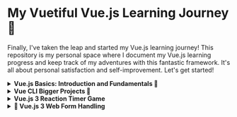 # My Vuetiful Vue.js Learning Journey 🚀

Finally, I've taken the leap and started my Vue.js learning journey! This repository is my personal space where I document my Vue.js learning progress and keep track of my adventures with this fantastic framework. It's all about personal satisfaction and self-improvement. Let's get started!
<details>
  <summary><strong>Vue.js Basics: Introduction and Fundamentals 🚀</strong></summary>

  ## Introduction
  Welcome to the world of Vue.js! In this section, you'll embark on a journey to explore the fundamental concepts and features of Vue.js, a progressive JavaScript framework. Vue.js is like a magic wand in the realm of web development, empowering you to create dynamic and interactive web applications. Let's dive into the essentials!

## Topics Covered

### Introduction to Vue.js 🌟

Today, you'll take your first step into the enchanting world of Vue.js. You'll discover the foundational principles of Vue.js, a progressive JavaScript framework known for its versatility and ease of use. Get ready to wield the magic wand of web development! ✨

### Setting up Vue.js in a project 🛠️

Before you can work your magic with Vue.js, you need to set up your project. Learn how to integrate Vue.js seamlessly into your application, preparing it for a world of Vue-tiful possibilities. 💪

### Vue.js Instance and Data 🧬

Enter the fascinating realm of Vue instances and data. It's like creating a miniature universe inside your application, where data comes to life. Explore the core concepts that make Vue.js a powerful tool for building interactive web applications. 🪐

### Vue Directives (v-bind, v-model, v-on) 🤖

These directives are your superpowers! With `v-bind`, you can effortlessly bind data to your templates. `v-model` enables two-way data binding, while `v-on` lets you handle events with ease. These essential tools are your secret weapons in Vue.js development. 💥

### Vue Methods 📚

Discover Vue methods, your secret functions that perform actions and calculations within your Vue app. It's like having a Swiss Army knife in your development toolbox. 🧰

### Computed Properties 🔍

Computed properties in Vue.js are your personal math assistants. They automatically recalculate when data changes, providing smart, auto-updating variables. They simplify complex calculations and enhance the interactivity of your app. 🧮

### Conditional Rendering with v-if 🎭

Bring magic to your user interface with conditional rendering using `v-if`. Make elements appear and disappear with the snap of your fingers, creating dynamic and responsive web applications. 🪄

### Looping through Data with v-for 🔄

Organize your data with the power of `v-for`. Create dynamic lists and iterate through data effortlessly, ensuring your web application is as organized as a supercharged to-do list. ✅

### Understanding Triggers 🎯

Dive into triggers and understand how they enhance interactivity in Vue.js. Triggers are like secret buttons that make things happen, adding a touch of magic to your web applications. 🎉
</details>

<details>
  <summary><strong>Vue CLI Bigger Projects 🚀</strong></summary>

  ## Introduction
  In this section, you'll level up your Vue.js skills by tackling larger projects using Vue CLI. You'll explore setting up substantial projects, working with Vue files and templates, using template refs, creating and managing multiple components, understanding the parent-child component relationship, and building a complex component tree.

## Topics Covered

### Installing Node.js

Before diving into Vue.js projects, it's essential to install Node.js, the runtime environment for JavaScript. Node.js allows you to run JavaScript on the server side and provides essential tools for web development.

### Using Vue CLI

Vue CLI is a command-line tool that simplifies setting up and managing Vue.js projects. It provides a structured project template and a wide range of features, making the development process smoother and more efficient.

### Creating a new project walkthrough

Starting a new Vue.js project with Vue CLI is a breeze. This walkthrough will guide you through creating a new project, ensuring a solid foundation for your development journey.

### Working with Vue files and templates

Vue.js projects are centered around components. Understanding how to work with Vue files and templates is crucial. Explore the structuring of Vue components and the creation of dynamic templates for your applications.

### Template refs

Unlock the power of template refs, a feature that allows you to reference and interact with elements in your Vue templates. Learn how to use template refs to access and manipulate elements within your components.

### Creating and managing multiple components

Large projects often require breaking the user interface into smaller, reusable components. Learn how to create and manage multiple components, enabling a more organized and maintainable codebase.

### Understanding the parent and child component relationship

Vue.js follows a hierarchical component structure, where components can be parent or child components. Understanding how parent and child components interact is essential for building complex user interfaces.

### Building a component tree

In Vue.js, components form a tree-like structure. Learn how to build a component tree by composing components and creating a clear hierarchy for your application.

## Styling and Components

- Apply style to a component, affecting not only the component itself but also other components used within it.
- Use the "scoped" attribute to limit styles to a specific component.
- For global CSS styles, create a `global.css` file in the assets folder and import it in your `main.js` file.

## Working with Props

- Props make components more reusable and dynamic.
- Use data binding (`:`) to pass data types other than strings.

## Emitting Custom Events

- Components can emit custom events, allowing you to listen to those events where the component is used.

## Click Event Modifiers

- Enhance the behavior of click events using modifiers like `@click`, `@click.right`, and `@click.self`.

## Slots

- Vue provides various ways to use slots, including template slots and default slots.
- Slots allow you to insert content into a component from the parent component.

## Using Teleport

- Teleport is a feature in Vue that allows you to render content at a different place in the DOM hierarchy.
- It's useful for rendering modals, dialogs, and other dynamic elements in your application.

</details>
<details>
   <summary><strong> Vue.js 3 Reaction Timer Game</strong></summary>
Welcome to my Vue.js 3 Reaction Timer Game project! In this section, you'll find a brief overview of my journey and the structure of this simple yet fun web application.

## Introduction

This project is a part of my Vue.js learning journey, where I decided to build a small yet engaging game to apply my Vue.js skills. Here's a quick rundown of my journey:

- Created a new Vue.js project using Vue CLI.
- Cleaned the default components and dependencies.
- Developed the game with three primary components:
  - `App.vue`: The main Vue app component responsible for game logic.
  - `Block.vue`: A component representing the flashing block for players to click as quickly as possible.
  - `Result.vue`: A component to display the user's reaction time and rank.
- Utilized Vue.js concepts, including custom events, data binding, and lifecycle hooks.
- Gained insights into Vue.js lifecycle hooks like `mounted`, `updated`, and `unmounted`.
- Used custom events to pass data between components.

So, what's this project all about, and how does it work? Let me break it down for you:

🎮 **The Game**: Imagine a flashy, colorful block that appears on your screen. Your mission, should you choose to accept it, is to click that block as quickly as humanly possible.

⏱️ **Reaction Time**: Every time you click the block, we measure your reaction time. Are you the Flash, or more of a "relaxed and laid-back" kind of superhero?

🥋 **Rank**: Based on your reaction time, you'll receive a rank. Will you be the ultimate "Ninja Fingers" with superhuman reflexes, or perhaps you're more of a "Casual Stroller" through the Vue-tiful world of web development?

Intrigued? Clone this repository and dive into the world of Vue.js, where learning meets fun, and you become a coding ninja in style. Time to unleash your inner superhero and become a Vue-tastic master! 🚀🦸‍♂️

## Video Preview
![Click to watch the video](/reaction-timer/src/assets/Reaction-timer.mp4)

[![Watch the Video](Reaction-timer.mp4)](/reaction-timer/src/assets/Reaction-timer.mp4)



</details>
<details>
   <summary><strong> 🚀 Vue.js 3 Web Form Handling
</strong></summary>

Welcome to my Vue.js 3 Web Form Handling journey! In this section, I'll provide an overview of the progress I made today and the content I added to my mind."
## Introduction

Today's journey was all about working with forms in Vue.js. I began by setting up a new Vue.js project for web form handling using Vue CLI. Here's a quick summary of the key points I learned and the progress I made:

- Created a new Vue.js project with Vue CLI, focusing on web form handling.
- Structured the project and added a component named `SignupForm.vue` to handle user sign-up.
- Implemented two-way data binding using `v-model` to synchronize form input fields with data variables.
- Explored various form input types, including text, password, select boxes, and checkboxes.
- Utilized Vue's event handling, especially the `@keypress` event to capture user input for adding skills.
- Enabled the user to add and remove skills dynamically.
- Added form validation for the password field, requiring a minimum of 6 characters.
- Completed the form submission and provided feedback to the user.

So, what's this project all about? It's about mastering the art of form handling in Vue.js and creating web forms that are both functional and user-friendly. 

### Topics Covered Today

- Inputs
- Select boxes
- Checkboxes
- Handling keyboard events
- Form submission
- Basic form validations
- Adding and removing dynamic skills

It's been a productive day, and I'm excited to continue exploring Vue.js's capabilities.
## Features

### 1. Form Input Handling

🖋️ Learn how to handle form inputs using Vue.js, including two-way data binding and syncing data between input fields and variables.

### 2. Select Boxes and Checkboxes

📦 Explore working with select boxes and checkboxes in forms, allowing users to make choices and selections easily.

### 3. Keyword Events

🔑 Discover how to use event handling to trigger actions based on user input, enhancing the functionality of your forms.

### 4. Form Submission

📤 Learn how to handle form submissions in Vue.js, including preventing default behavior and processing form data.

### 5. Input Validation
🛡️ Explore the basics of input validation to ensure data entered by users meets certain criteria, improving the quality of the data collected.

### 6. Adding and Removing Skills

➕🗑️ Implement a feature that allows users to add and remove skills dynamically, enhancing the user experience.

### 7. Custom Checkbox Selection

📋 Experiment with custom checkbox selection and binding values to variables, providing users with an intuitive interface.

These are some of the features you'll explore in this project as you dive into the world of form handling with Vue.js.


## Branch and Commit Details

- Branch Name: vue-forms-tutorial
- Commit Message: 🚀 Added form input handling and validation in the SignupForm component. Updated README for today's progress.

Time to commit the code and move on to the next steps of my Vue.js learning journey. Stay tuned for more exciting adventures!

  </details>
